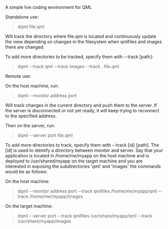 A simple live coding environment for QML



Standalone use:

 > dqml file.qml

Will track the directory where file.qml is located and continuously update
the view depending on changes in the filesystem when qmlfiles and images there
are changed.

To add more directories to be tracked, specify them with --track [path]:

 > dqml --track qml --track images --track . file.qml



Remote use:

On the host machine, run:

 > dqml --monitor address port 

Will track changes in the current directory and push them to the server. 
If the server is disconnected or not yet ready, it will keep trying to 
reconnect to the specified address.

Then on the server, run: 

 > dqml --server port file.qml

To add more directories to track, specify them with --track [id] [path]. 
The [id] is used to identify a directory between monitor and server. Say
that your application is located in /home/me/myapp on the host machine
and is deployed to /usr/shared/myapp on the target machine and you are
interested in exposing the subdirectories 'qml' and 'images' the commands
would be as follows:

On the host machine:

 > dqml --monitor address port --track qmlfiles /home/me/myapp/qml --trace /home/me/myapp/images

On the target machine: 

 > dqml --server port --track qmlfiles /usr/share/myapp/qml --track /usr/share/myapp/images

